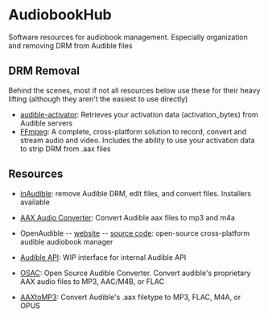 # AudiobookHub
Software resources for audiobook management. Especially organization and removing DRM from Audible files

## DRM Removal

Behind the scenes, most if not all resources below use these for their heavy lifting (although they aren't the easiest to use directly)

* [audible-activator][audibleActivator]: Retrieves your activation data (activation_bytes) from Audible servers
* [FFmpeg][ffmpeg]: A complete, cross-platform solution to record, convert and stream audio and video. Includes the ability to use your activation data to strip DRM from .aax files

## Resources

* [inAudible][inaudible]: remove Audible DRM, edit files, and convert files. Installers available
* [AAX Audio Converter][aaxaudioconverter]: Convert Audible aax files to mp3 and m4a
* OpenAudible -- [website][openaudibleWebsite] -- [source code][openaudibleGit]: open-source cross-platform audible audiobook manager
* [Audible API][audibleApi]: WIP interface for internal Audible API
* [OSAC][osac]: Open Source Audible Converter. Convert audible's proprietary AAX audio files to MP3, AAC/M4B, or FLAC
* [AAXtoMP3][aaxtomp3]: Convert Audible's .aax filetype to MP3, FLAC, M4A, or OPUS

  [audibleActivator]: https://github.com/inAudible-NG/audible-activator
  [ffmpeg]: https://ffmpeg.org/ffmpeg-all.html#Audible-AAX
  
  [inaudible]: https://github.com/rmcrackan/inAudible
  [aaxaudioconverter]: https://github.com/audiamus/AaxAudioConverter
  [openaudibleWebsite]: https://openaudible.org/
  [openaudibleGit]: https://github.com/openaudible/openaudible
  [audibleApi]: https://github.com/omarroth/audible.cr
  [osac]: https://github.com/adrifcastr/OSAC
  [aaxtomp3]: https://github.com/KrumpetPirate/AAXtoMP3
